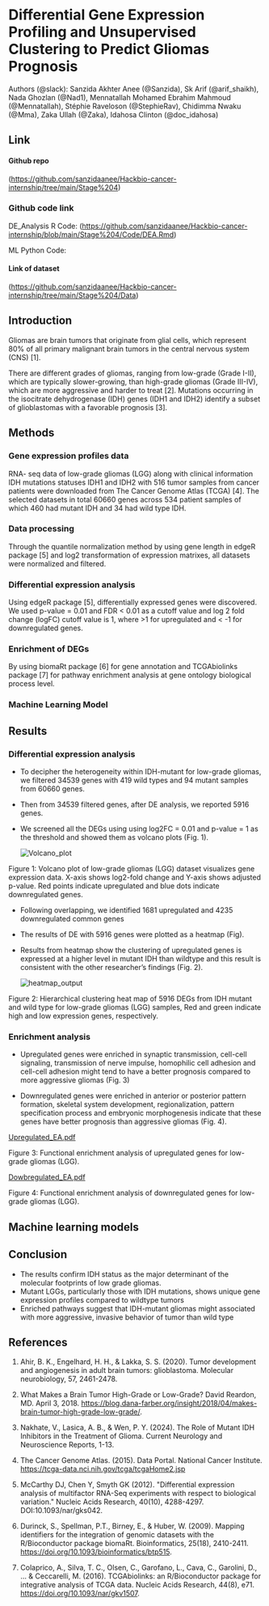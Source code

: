 
# Differential Gene Expression Profiling and Unsupervised Clustering to Predict Gliomas Prognosis 



Authors (@slack): Sanzida Akhter Anee (@Sanzida), Sk Arif (@arif_shaikh), Nada Ghozlan (@Nad1), Mennatallah Mohamed Ebrahim Mahmoud (@Mennatallah), Stéphie Raveloson (@StephieRav), Chidimma Nwaku (@Mma),  Zaka Ullah (@Zaka),  Idahosa Clinton (@doc_idahosa)



## Link

#### Github repo 
(https://github.com/sanzidaanee/Hackbio-cancer-internship/tree/main/Stage%204)

### Github code link

DE_Analysis R Code: (https://github.com/sanzidaanee/Hackbio-cancer-internship/blob/main/Stage%204/Code/DEA.Rmd)

ML Python Code: 

#### Link of dataset

(https://github.com/sanzidaanee/Hackbio-cancer-internship/tree/main/Stage%204/Data)

## Introduction

Gliomas are brain tumors that originate from glial cells, which represent 80% of all primary malignant brain tumors in the central nervous system (CNS) [1].

There are different grades of gliomas, ranging from low-grade (Grade I-II), which are typically slower-growing, than high-grade gliomas (Grade III-IV), which are more aggressive and harder to treat [2]. Mutations occurring in the isocitrate dehydrogenase (IDH) genes (IDH1 and IDH2) identify a subset of glioblastomas with a favorable prognosis [3]. 


## Methods
### Gene expression profiles data
RNA- seq data of low-grade gliomas (LGG)  along with clinical information IDH mutations statuses IDH1 and IDH2 with 516 tumor samples from cancer patients were downloaded from The Cancer Genome Atlas (TCGA) [4]. The selected datasets in total 60660 genes across 534 patient samples of which 460 had mutant IDH and 34 had wild type IDH. 

### Data processing
Through the quantile normalization method by using gene length in edgeR package [5] and log2 transformation of expression matrixes, all datasets were normalized and filtered.

### Differential expression analysis 
Using edgeR package [5], differentially expressed genes were discovered. We used p-value = 0.01 and FDR < 0.01 as  a cutoff value and log  2 fold change (logFC) cutoff value is 1, where >1 for upregulated  and < -1 for downregulated genes.

### Enrichment of DEGs 
By using biomaRt package [6] for gene annotation and TCGAbiolinks package [7] for pathway enrichment analysis at gene ontology biological process level.

### Machine Learning Model

## Results 

### Differential expression analysis

 - To decipher the heterogeneity within IDH-mutant for low-grade gliomas, we filtered 34539 genes with 419 wild types and 94 mutant samples from 60660 genes.

 - Then from 34539 filtered genes, after DE analysis, we reported 5916 genes.

  - We screened all the DEGs using  using log2FC = 0.01 and p-value = 1 as the threshold and showed them as volcano plots (Fig. 1).


    ![Volcano_plot](https://github.com/user-attachments/assets/1573fed5-a214-4d91-a462-41e785319af3)



 Figure 1: Volcano plot of low-grade gliomas (LGG) dataset visualizes gene expression data. X-axis shows log2-fold change and Y-axis shows adjusted p-value. Red points indicate upregulated and blue dots indicate downregulated genes.

 - Following overlapping, we identified 1681 upregulated and 4235 downregulated common genes
 - The results of DE with 5916 genes were  plotted as a heatmap (Fig).

 - Results from heatmap show the clustering of upregulated genes is expressed at a higher level in mutant IDH than wildtype and this result is consistent with the other researcher’s findings (Fig. 2).

   ![heatmap_output](https://github.com/user-attachments/assets/782ec6fe-4585-4e67-99a7-0cc18bb63851)


 Figure 2: Hierarchical clustering heat map of 5916 DEGs from IDH mutant and wild type for low-grade gliomas (LGG) samples, Red and green indicate high and low expression genes, respectively.		

 ### Enrichment analysis

 - Upregulated genes  were enriched in synaptic transmission, cell-cell signaling, transmission of nerve impulse, homophilic cell adhesion and cell-cell adhesion might  tend to have a better prognosis compared to more aggressive gliomas (Fig. 3)

- Downregulated genes were enriched in anterior or posterior pattern formation, skeletal system development, regionalization, pattern specification process and embryonic morphogenesis indicate that these genes have better prognosis than aggressive gliomas (Fig. 4).



[Upregulated_EA.pdf](https://github.com/user-attachments/files/17269368/Upregulated_EA.pdf)




Figure 3: Functional enrichment analysis of upregulated genes for low-grade gliomas (LGG).

[Dowbregulated_EA.pdf](https://github.com/user-attachments/files/17269370/Dowbregulated_EA.pdf)



Figure 4: Functional enrichment analysis of downregulated genes for low-grade gliomas (LGG).


## Machine learning models



## Conclusion 

  - The results confirm IDH status as the major determinant of the molecular footprints of low grade gliomas. 
 - Mutant LGGs, particularly those with IDH mutations, shows unique gene expression profiles compared to wildtype tumors
 - Enriched pathways suggest that IDH-mutant gliomas might associated with more aggressive, invasive behavior of tumor than wild type




## References

1. Ahir, B. K., Engelhard, H. H., & Lakka, S. S. (2020). Tumor development and angiogenesis in adult brain tumors: glioblastoma. Molecular neurobiology, 57, 2461-2478.

2. What Makes a Brain Tumor High-Grade or Low-Grade? David Reardon, MD. April 3, 2018. https://blog.dana-farber.org/insight/2018/04/makes-brain-tumor-high-grade-low-grade/.
3. Nakhate, V., Lasica, A. B., & Wen, P. Y. (2024). The Role of Mutant IDH Inhibitors in the Treatment of Glioma. Current Neurology and Neuroscience Reports, 1-13.
4. The Cancer Genome Atlas. (2015). Data Portal. National Cancer Institute. https://tcga-data.nci.nih.gov/tcga/tcgaHome2.jsp
5. McCarthy DJ, Chen Y, Smyth GK (2012). "Differential expression analysis of multifactor RNA-Seq experiments with respect to biological variation." Nucleic Acids Research, 40(10), 4288-4297. DOI:10.1093/nar/gks042.
6. Durinck, S., Spellman, P.T., Birney, E., & Huber, W. (2009). Mapping identifiers for the integration of genomic datasets with the R/Bioconductor package biomaRt. Bioinformatics, 25(18), 2410-2411. https://doi.org/10.1093/bioinformatics/btp515.
7. Colaprico, A., Silva, T. C., Olsen, C., Garofano, L., Cava, C., Garolini, D., ... & Ceccarelli, M. (2016). TCGAbiolinks: an R/Bioconductor package for integrative analysis of TCGA data. Nucleic Acids Research, 44(8), e71. https://doi.org/10.1093/nar/gkv1507.














